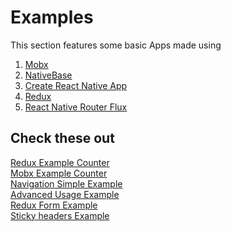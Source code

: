 # Examples
This section features some basic Apps made using <br />
1. [Mobx](https://github.com/mobxjs/mobx)
2. [NativeBase](https://nativebase.io/)
3. [Create React Native App](https://github.com/react-community/create-react-native-app)
4. [Redux](https://github.com/reactjs/react-redux)
5. [React Native Router Flux](https://github.com/aksonov/react-native-router-flux) <br />

## Check these out
   [Redux Example Counter](./ReduxCounterExample.md) <br />
   [Mobx Example Counter](./MobxCounterExample.md) <br />
   [Navigation Simple Example](./RNRFBasicExample.md) <br />
   [Advanced Usage Example](./GitAppExample.md) <br />
   [Redux Form Example](./ReduxFormExample.md) <br />
   [Sticky headers Example](./StickyHeaderExample.md) <br />
